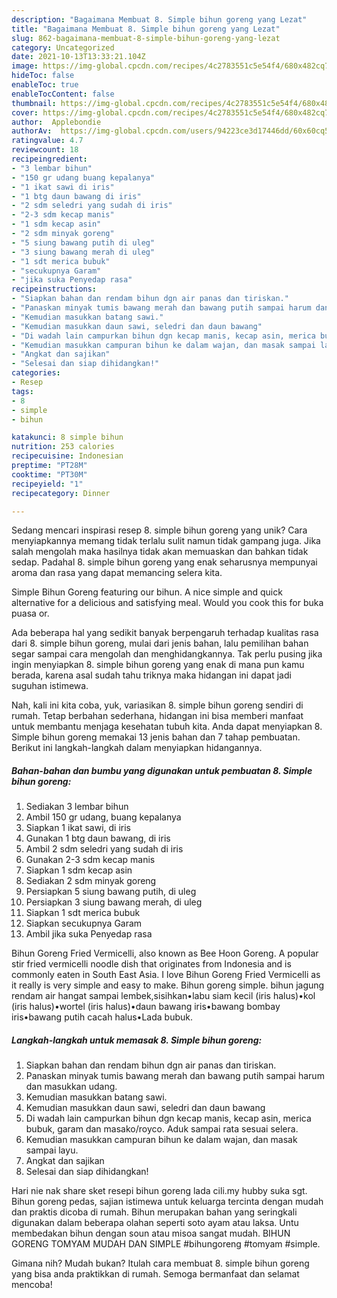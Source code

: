 ```yaml
---
description: "Bagaimana Membuat 8. Simple bihun goreng yang Lezat"
title: "Bagaimana Membuat 8. Simple bihun goreng yang Lezat"
slug: 862-bagaimana-membuat-8-simple-bihun-goreng-yang-lezat
category: Uncategorized
date: 2021-10-13T13:33:21.104Z
image: https://img-global.cpcdn.com/recipes/4c2783551c5e54f4/680x482cq70/8-simple-bihun-goreng-foto-resep-utama.jpg
hideToc: false
enableToc: true
enableTocContent: false
thumbnail: https://img-global.cpcdn.com/recipes/4c2783551c5e54f4/680x482cq70/8-simple-bihun-goreng-foto-resep-utama.jpg
cover: https://img-global.cpcdn.com/recipes/4c2783551c5e54f4/680x482cq70/8-simple-bihun-goreng-foto-resep-utama.jpg
author:  Applebondie
authorAv:  https://img-global.cpcdn.com/users/94223ce3d17446dd/60x60cq50/avatar.jpg
ratingvalue: 4.7
reviewcount: 18
recipeingredient:
- "3 lembar bihun"
- "150 gr udang buang kepalanya"
- "1 ikat sawi di iris"
- "1 btg daun bawang di iris"
- "2 sdm seledri yang sudah di iris"
- "2-3 sdm kecap manis"
- "1 sdm kecap asin"
- "2 sdm minyak goreng"
- "5 siung bawang putih di uleg"
- "3 siung bawang merah di uleg"
- "1 sdt merica bubuk"
- "secukupnya Garam"
- "jika suka Penyedap rasa"
recipeinstructions:
- "Siapkan bahan dan rendam bihun dgn air panas dan tiriskan."
- "Panaskan minyak tumis bawang merah dan bawang putih sampai harum dan masukkan udang."
- "Kemudian masukkan batang sawi."
- "Kemudian masukkan daun sawi, seledri dan daun bawang"
- "Di wadah lain campurkan bihun dgn kecap manis, kecap asin, merica bubuk, garam dan masako/royco. Aduk sampai rata sesuai selera."
- "Kemudian masukkan campuran bihun ke dalam wajan, dan masak sampai layu."
- "Angkat dan sajikan"
- "Selesai dan siap dihidangkan!"
categories:
- Resep
tags:
- 8
- simple
- bihun

katakunci: 8 simple bihun 
nutrition: 253 calories
recipecuisine: Indonesian
preptime: "PT28M"
cooktime: "PT30M"
recipeyield: "1"
recipecategory: Dinner

---
```



Sedang mencari inspirasi resep 8. simple bihun goreng yang unik? Cara menyiapkannya memang tidak terlalu sulit namun tidak gampang juga. Jika salah mengolah maka hasilnya tidak akan memuaskan dan bahkan tidak sedap. Padahal 8. simple bihun goreng yang enak seharusnya mempunyai aroma dan rasa yang dapat memancing selera kita.


Simple Bihun Goreng featuring our bihun. A nice simple and quick alternative for a delicious and satisfying meal. Would you cook this for buka puasa or.

Ada beberapa hal yang sedikit banyak berpengaruh terhadap kualitas rasa dari 8. simple bihun goreng, mulai dari jenis bahan, lalu pemilihan bahan segar sampai cara mengolah dan menghidangkannya. Tak perlu pusing jika ingin menyiapkan 8. simple bihun goreng yang enak di mana pun kamu berada, karena asal sudah tahu triknya maka hidangan ini dapat jadi suguhan istimewa.


Nah, kali ini kita coba, yuk, variasikan 8. simple bihun goreng sendiri di rumah. Tetap berbahan sederhana, hidangan ini bisa memberi manfaat untuk membantu menjaga kesehatan tubuh kita. Anda dapat menyiapkan 8. Simple bihun goreng memakai 13 jenis bahan dan 7 tahap pembuatan. Berikut ini langkah-langkah dalam menyiapkan hidangannya.

<!--inarticleads1-->

##### Bahan-bahan dan bumbu yang digunakan untuk pembuatan 8. Simple bihun goreng:

1. Sediakan 3 lembar bihun
1. Ambil 150 gr udang, buang kepalanya
1. Siapkan 1 ikat sawi, di iris
1. Gunakan 1 btg daun bawang, di iris
1. Ambil 2 sdm seledri yang sudah di iris
1. Gunakan 2-3 sdm kecap manis
1. Siapkan 1 sdm kecap asin
1. Sediakan 2 sdm minyak goreng
1. Persiapkan 5 siung bawang putih, di uleg
1. Persiapkan 3 siung bawang merah, di uleg
1. Siapkan 1 sdt merica bubuk
1. Siapkan secukupnya Garam
1. Ambil jika suka Penyedap rasa


Bihun Goreng Fried Vermicelli, also known as Bee Hoon Goreng. A popular stir fried vermicelli noodle dish that originates from Indonesia and is commonly eaten in South East Asia. I love Bihun Goreng Fried Vermicelli as it really is very simple and easy to make. Bihun goreng simple. bihun jagung rendam air hangat sampai lembek,sisihkan•labu siam kecil (iris halus)•kol (iris halus)•wortel (iris halus)•daun bawang iris•bawang bombay iris•bawang putih cacah halus•Lada bubuk. 

<!--inarticleads2-->

##### Langkah-langkah untuk memasak 8. Simple bihun goreng:

1. Siapkan bahan dan rendam bihun dgn air panas dan tiriskan.
1. Panaskan minyak tumis bawang merah dan bawang putih sampai harum dan masukkan udang.
1. Kemudian masukkan batang sawi.
1. Kemudian masukkan daun sawi, seledri dan daun bawang
1. Di wadah lain campurkan bihun dgn kecap manis, kecap asin, merica bubuk, garam dan masako/royco. Aduk sampai rata sesuai selera.
1. Kemudian masukkan campuran bihun ke dalam wajan, dan masak sampai layu.
1. Angkat dan sajikan
1. Selesai dan siap dihidangkan!

Hari nie nak share sket resepi bihun goreng lada cili.my hubby suka sgt. Bihun goreng pedas, sajian istimewa untuk keluarga tercinta dengan mudah dan praktis dicoba di rumah. Bihun merupakan bahan yang seringkali digunakan dalam beberapa olahan seperti soto ayam atau laksa. Untu membedakan bihun dengan soun atau misoa sangat mudah. BIHUN GORENG TOMYAM MUDAH DAN SIMPLE #bihungoreng #tomyam #simple. 

Gimana nih? Mudah bukan? Itulah cara membuat 8. simple bihun goreng yang bisa anda praktikkan di rumah. Semoga bermanfaat dan selamat mencoba!
